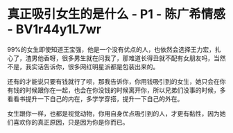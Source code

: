 # 真正吸引女生的是什么 - P1 - 陈广希情感 - BV1r44y1L7wr

99%的女生即使知道王宝强，他是一个没有优点的人，也依然会选择王力宏，扎心了，渣男他香呀，很多男生就在问我了，那难道长得丑就不配有女朋友吗，当然不是，我实话告诉你，很多网红明星派都是包装出来的。

还有的才能说只要有钱就行了呗，那我告诉你，你用钱吸引到的女生，她只会在你有钱的时候跟你在一起，也会在你没钱的时候离开你，所以兄弟们没事的时候，多看看书提升一下自己的内在，多学学穿搭，提升一下自己的外在。

女生跟你一样，也都是视觉动物，你用自身优点吸引到的人，才更有黏性，因为她们喜欢你的真正原因，只是因为你是你而已。